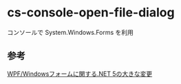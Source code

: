 # cs-console-open-file-dialog
コンソールで System.Windows.Forms を利用

## 参考
[WPF/Windowsフォームに関する.NET 5の大きな変更](https://www.infoq.com/jp/news/2021/02/net-5-breaking-changes-windows/)
